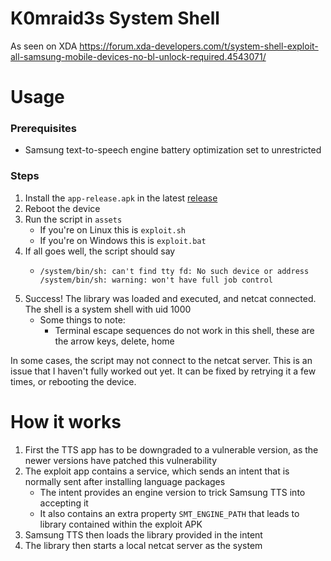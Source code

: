 # K0mraid3s System Shell
As seen on XDA https://forum.xda-developers.com/t/system-shell-exploit-all-samsung-mobile-devices-no-bl-unlock-required.4543071/

# Usage

### Prerequisites
- Samsung text-to-speech engine battery optimization set to unrestricted

### Steps
1. Install the `app-release.apk` in the latest [release](https://github.com/zt64/K0mraid3s_System_Shell-Source/releases/latest)
2. Reboot the device
3. Run the script in `assets`
    - If you're on Linux this is `exploit.sh`
    - If you're on Windows this is `exploit.bat`
4. If all goes well, the script should say 
    - ```
      /system/bin/sh: can't find tty fd: No such device or address
      /system/bin/sh: warning: won't have full job control
      ```
5. Success! The library was loaded and executed, and netcat connected. The shell is a system shell with uid 1000
    - Some things to note:
        - Terminal escape sequences do not work in this shell, these are the arrow keys, delete, home

In some cases, the script may not connect to the netcat server. This is an issue that I haven't fully worked out yet. It can be fixed by retrying it a few times, or rebooting the device.

# How it works

1. First the TTS app has to be downgraded to a vulnerable version, as the newer versions have patched this vulnerability
2. The exploit app contains a service, which sends an intent that is normally sent after installing language packages
    - The intent provides an engine version to trick Samsung TTS into accepting it
    - It also contains an extra property `SMT_ENGINE_PATH` that leads to library contained within the exploit APK
4. Samsung TTS then loads the library provided in the intent
6. The library then starts a local netcat server as the system
